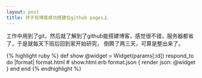 ```yaml
---
layout: post
title: 终于将博客成功搭建在github pages上
---
```


<p>工作中用到了git，然后就了解到了github能搭建博客，感觉很不错，服务器都省了，于是就每天下班后回到家开始研究，
倒腾了两三天，可算是整出来了。</p>

{% highlight ruby %}
def show
  @widget = Widget(params[:id])
  respond_to do |format|
    format.html # show.html.erb
    format.json { render json: @widget }
  end
end
{% endhighlight %}